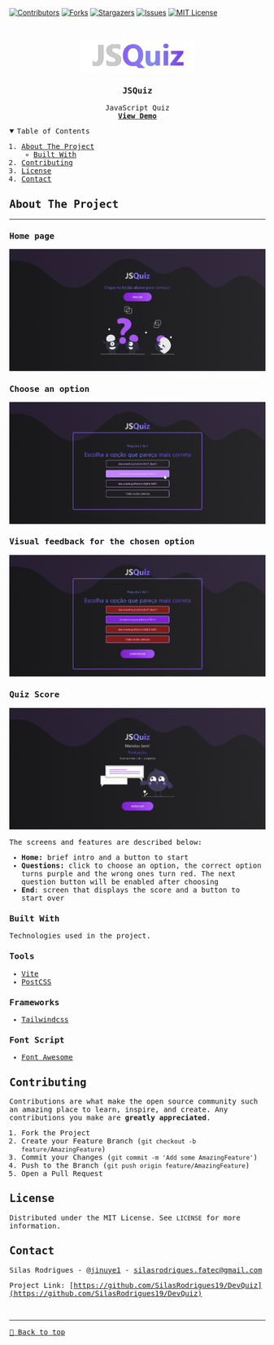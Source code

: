 [![Contributors][contributors-shield]][contributors-url]
[![Forks][forks-shield]][forks-url]
[![Stargazers][stars-shield]][stars-url]
[![Issues][issues-shield]][issues-url]
[![MIT License][license-shield]][license-url]

<!-- PROJECT LOGO -->
<br />
<samp>
<p align="center">
  <a href="https://dev-quiz-two.vercel.app">
    <img src="./public/logo.png" alt="Logo">
  </a>

  <h3 align="center">JSQuiz</h3>

  <p align="center">
    JavaScript Quiz
    <br />
    <a href="https://dev-quiz-two.vercel.app"><strong>View Demo</strong></a>
    <br />
  </p>
</p>

<!-- TABLE OF CONTENTS -->
<details open="open">
  <summary>Table of Contents</summary>
  <ol>
    <li>
      <a href="#about-the-project">About The Project</a>
      <ul>
        <li><a href="#built-with">Built With</a></li>
      </ul>
    </li>
    <li><a href="#contributing">Contributing</a></li>
    <li><a href="#license">License</a></li>
    <li><a href="#contact">Contact</a></li>
  </ol>
</details>

<!-- ABOUT THE PROJECT -->

## About The Project

<hr>

### Home page

[![Preview][product-screenshot]](https://dev-quiz-two.vercel.app)

### Choose an option

[![Preview][product-screenshot2]](https://dev-quiz-two.vercel.app)

### Visual feedback for the chosen option

[![Preview][product-screenshot3]](https://dev-quiz-two.vercel.app)

### Quiz Score

[![Preview][product-screenshot4]](https://dev-quiz-two.vercel.app)

The screens and features are described below:

- **Home:** brief intro and a button to start
- **Questions:** click to choose an option, the correct option turns purple and the wrong ones turn red. The next question button will be enabled after choosing
- **End**: screen that displays the score and a button to start over

### Built With

Technologies used in the project.

### Tools

- [Vite](https://vitejs.dev)
- [PostCSS](https://postcss.org)

### Frameworks

- [Tailwindcss](https://tailwindcss.com)

### Font Script

- [Font Awesome](https://fontawesome.com)

<!-- CONTRIBUTING -->

## Contributing

Contributions are what make the open source community such an amazing place to learn, inspire, and create. Any contributions you make are **greatly appreciated**.

1. Fork the Project
2. Create your Feature Branch (`git checkout -b feature/AmazingFeature`)
3. Commit your Changes (`git commit -m 'Add some AmazingFeature'`)
4. Push to the Branch (`git push origin feature/AmazingFeature`)
5. Open a Pull Request

<!-- LICENSE -->

## License

Distributed under the MIT License. See `LICENSE` for more information.

<!-- CONTACT -->

## Contact

Silas Rodrigues - [@jinuye1](https://twitter.com/jinuye1) - silasrodrigues.fatec@gmail.com

Project Link: [https://github.com/SilasRodrigues19/DevQuiz](https://github.com/SilasRodrigues19/DevQuiz) <br>

<!-- MARKDOWN LINKS & IMAGES -->
<!-- https://www.markdownguide.org/basic-syntax/#reference-style-links -->

[contributors-shield]: https://img.shields.io/github/contributors/SilasRodrigues19/DevQuiz.svg?style=for-the-badge
[contributors-url]: https://github.com/SilasRodrigues19/DevQuiz/graphs/contributors
[forks-shield]: https://img.shields.io/github/forks/SilasRodrigues19/DevQuiz.svg?style=for-the-badge
[forks-url]: https://github.com/SilasRodrigues19/DevQuiz/network/members
[stars-shield]: https://img.shields.io/github/stars/SilasRodrigues19/DevQuiz.svg?style=for-the-badge
[stars-url]: https://github.com/SilasRodrigues19/DevQuiz/stargazers
[issues-shield]: https://img.shields.io/github/issues/SilasRodrigues19/DevQuiz.svg?style=for-the-badge
[issues-url]: https://github.com/SilasRodrigues19/DevQuiz/issues
[license-shield]: https://img.shields.io/github/license/SilasRodrigues19/DevQuiz.svg?style=for-the-badge
[license-url]: https://github.com/SilasRodrigues19/DevQuiz/blob/master/LICENSE
[product-screenshot]: ./public/preview.png
[product-screenshot2]: ./public/preview2.png
[product-screenshot3]: ./public/preview3.png
[product-screenshot4]: ./public/preview4.png
[license-url]: https://github.com/SilasRodrigues19/DevQuiz/blob/master/LICENSE

<br><hr>
[🔼 Back to top](#JSQuiz)
